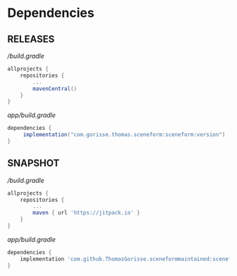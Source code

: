 # Dependencies


## RELEASES

*/build.gradle*
```gradle
allprojects {
    repositories {
        ...
        mavenCentral()
    }
}
```

*app/build.gradle*
```gradle
dependencies {
     implementation("com.gorisse.thomas.sceneform:sceneform:version")
}
```


## SNAPSHOT

*/build.gradle*
```gradle
allprojects {
    repositories {
        ...
        maven { url 'https://jitpack.io' }
    }
}
```

*app/build.gradle*
```gradle
dependencies {
    implementation 'com.github.ThomasGorisse.sceneformmaintained:sceneform:-SNAPSHOT'
}
```